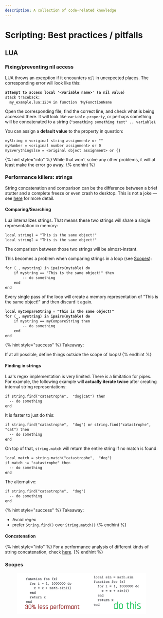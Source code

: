 ```yaml
---
description: A collection of code-related knowledge
---
```


# Scripting: Best practices / pitfalls

## LUA

### Fixing/preventing nil access

LUA throws an exception if it encounters `nil` in unexpected places. The corresponding error will look like this:

<pre><code><strong>attempt to access local '&#x3C;variable name>' (a nil value)
</strong>stack traceback: 
  my_example.lua:1234 in function 'MyFunctionName
</code></pre>

Open the corresponding file, find the correct line, and check what is being accessed there. It will look like `variable.property`, or perhaps something will be concatenated to a string (`"something something text" .. variable`).&#x20;

You can assign a **default value** to the property in question:&#x20;

```
myString = <original string assignment> or ""
myNumber = <original number assignment> or 0
myEverythingElse = <original object assignment> or {}
```

{% hint style="info" %}
While that won't solve any other problems, it will at least make the error go away.
{% endhint %}

### Performance killers: strings

String concatenation and comparison can be the difference between a brief stutter and a complete freeze or even crash to desktop. This is not a joke — see [here](https://www.lua.org/gems/sample.pdf) for more detail.

#### Comparing/Searching

Lua internalizes strings. That means these two strings will share a single representation in memory:

```
local string1 = "This is the same object!"
local string2 = "This is the same object!"
```

The comparison between those two strings will be almost-instant.&#x20;

This becomes a problem when comparing strings in a loop (see [Scopes](scripting-best-practices-pitfalls.md#scopes)):

```
for (_, mystring) in ipairs(mytable) do
    if mystring == "This is the same object!" then
        -- do something
    end
end
```

Every single pass of the loop will create a memory representation of  "This is the same object!" and then discard it again.&#x20;

<pre><code><strong>local myCompareString = "This is the same object!"
</strong><strong>for (_, mystring) in ipairs(mytable) do
</strong>    if mystring == myCompareString then
        -- do something
    end
end
</code></pre>

{% hint style="success" %}
Takeaway:

If at all possible, define things outside the scope of loops!
{% endhint %}

#### Finding in strings

Lua's regex implementation is very limited. There is a limitation for pipes. For example, the following example will **actually iterate twice** after creating internal string representations:

```
if string.find("catastrophe",  "dog|cat") then 
  -- do something
end
```

It is faster to just do this:

```
if string.find("catastrophe",  "dog") or string.find("catastrophe",  "cat") then 
  -- do something
end
```

On top of that, `string.match` will return the entire string if no match is found:

```
local match = string.match("catastrophe",  "dog")
if match ~= "catastrophe" then
  -- do something
end
```

The alternative:

```
if string.find("catastrophe",  "dog")
  -- do something
end
```

{% hint style="success" %}
Takeaway:

* Avoid regex
* prefer `String.find()` over `String.match()`
{% endhint %}

#### Concatenation

{% hint style="info" %}
For a performance analysis of different kinds of string concatenation, check [here](https://dannyguo.medium.com/how-to-concatenate-strings-in-lua-d2164cc5922f).
{% endhint %}

### Scopes

<figure><img src="../../.gitbook/assets/lua_scope_performance.png" alt=""><figcaption></figcaption></figure>



